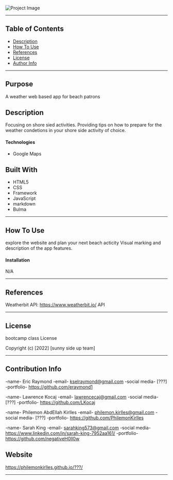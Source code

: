 
<!-- # project name -->

![Project Image]()

---

## Table of Contents

- [Description](#description)
- [How To Use](#how-to-use)
- [References](#references)
- [License](#license)
- [Author Info](#author-info)

---

## Purpose
A weather web based app for beach patrons

## Description

Focusing on shore sied activities.
Providing tips on how to prepare for the weather condetions in your shore side activity of choice.


#### Technologies
- Google Maps

## Built With
* HTML5
* CSS
* Framework
* JavaScript
* markdown
* Bulma
---

## How To Use
explore the website and plan your next beach acticity 
Visual marking and description of the app features.

#### Installation
N/A

---

## References
Weatherbit API: https://www.weatherbit.io/
API


---

## License

bootcamp class License

Copyright (c) [2022] [sunny side up team]

---

## Contribution Info
-name- Eric Raymond
-email- kselraymond@gmail.com
-social media- [???]
-portfolio- https://github.com/eraymond1

-name- Lawrence Kocaj
-email- lawrencecaj@gmail.com
-social media- [???]
-portfolio- https://github.com/LKocaj

-name- Philemon AbdEllah Kirlles
-email- philemon.kirlles@gmail.com
-social media- [???]
-portfolio- https://github.com/PhilemonKirlles

-name- Sarah King
-email- sarahking573@gmail.com
-social media- https://www.linkedin.com/in/sarah-king-7952aa161/
-portfolio- https://github.com/negativeH0ll0w
## Website
https://philemonkirlles.github.io/???/

---



